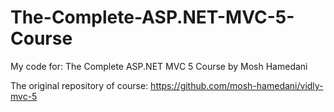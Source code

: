 # The-Complete-ASP.NET-MVC-5-Course
My code for: The Complete ASP.NET MVC 5 Course by Mosh Hamedani

The original repository of course:
https://github.com/mosh-hamedani/vidly-mvc-5
